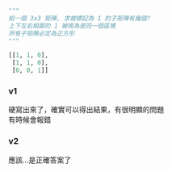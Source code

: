 ```py
"""
給一個 3x3 矩陣, 求被標記為 1 的子矩陣有幾個?
上下左右相鄰的 1 被視為是同一個區塊
所有子矩陣必定為正方形
"""

[[1, 1, 0],
 [1, 1, 0],
 [0, 0, 1]]
```

### v1
硬寫出來了，確實可以得出結果，有很明顯的問題<br>
有時候會報錯

### v2
應該...是正確答案了
